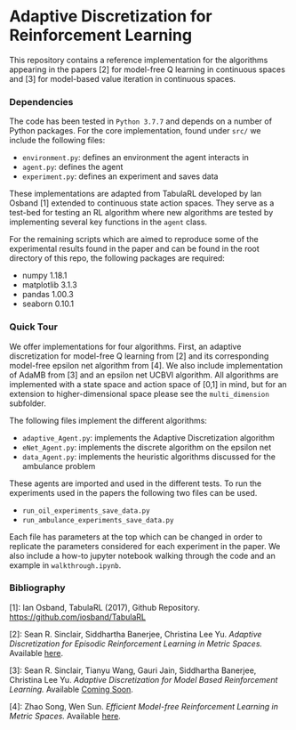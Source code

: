 # Adaptive Discretization for Reinforcement Learning
This repository contains a reference implementation for the algorithms
appearing in the papers \[2\] for model-free Q learning in continuous spaces and \[3\] for model-based value iteration in continuous spaces.

### Dependencies
The code has been tested in `Python 3.7.7` and depends on a number of Python
packages. For the core implementation, found under `src/` we include the following files:

* `environment.py`: defines an environment the agent interacts in
* `agent.py`: defines the agent
* `experiment.py`: defines an experiment and saves data

These implementations are adapted from TabulaRL developed by Ian Osband \[1\] extended to continuous state action spaces.  They serve as a test-bed for testing an RL algorithm where new algorithms are tested by implementing several key functions in the `agent` class.

For the remaining scripts which are aimed to reproduce some of the experimental
results found in the paper and can be found in the root directory of this repo,
the following packages are required:

* numpy 1.18.1
* matplotlib 3.1.3
* pandas 1.00.3
* seaborn 0.10.1

### Quick Tour

We offer implementations for four algorithms.  First, an adaptive discretization for model-free Q learning from \[2\] and its corresponding model-free epsilon net algorithm from \[4\].  We also include implementation of AdaMB from \[3\] and an epsilon net UCBVI algorithm.  All algorithms are implemented with a state space and action space of [0,1] in mind, but for an extension to higher-dimensional space please see the `multi_dimension` subfolder.

The following files implement the different algorithms:
* `adaptive_Agent.py`: implements the Adaptive Discretization algorithm
* `eNet_Agent.py`: implements the discrete algorithm on the epsilon net
* `data_Agent.py`: implements the heuristic algorithms discussed for the ambulance problem

These agents are imported and used in the different tests.  To run the experiments used in the papers the following two files can be used.
* `run_oil_experiments_save_data.py`
* `run_ambulance_experiments_save_data.py`

Each file has parameters at the top which can be changed in order to replicate the parameters considered for each experiment in the paper.  We also include a how-to jupyter notebook walking through the code and an example in `walkthrough.ipynb`.

### Bibliography

\[1\]: Ian Osband, TabulaRL (2017), Github Repository. https://github.com/iosband/TabulaRL

\[2\]: Sean R. Sinclair, Siddhartha Banerjee, Christina Lee Yu. *Adaptive Discretization for Episodic Reinforcement Learning in Metric Spaces.* Available
[here](https://arxiv.org/abs/1910.08151).

\[3\]: Sean R. Sinclair, Tianyu Wang, Gauri Jain, Siddhartha Banerjee, Christina Lee Yu. *Adaptive Discretization for Model Based Reinforcement Learning.* Available
[Coming Soon]().

\[4\]: Zhao Song, Wen Sun. *Efficient Model-free Reinforcement Learning in Metric Spaces.* Available [here](https://arxiv.org/abs/1905.00475).
